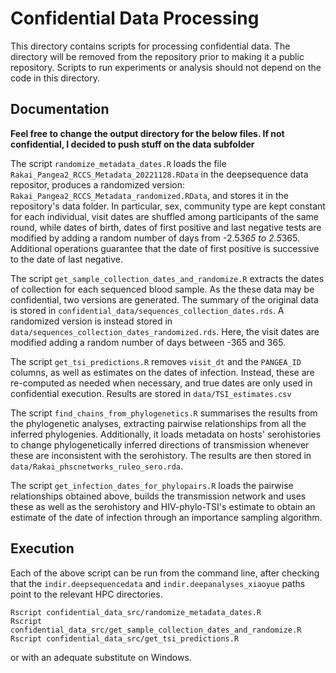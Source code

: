 # Confidential Data Processing

This directory contains scripts for processing confidential data.
The directory will be removed from the repository prior to making it a public repository.
Scripts to run experiments or analysis should not depend on the code in this directory.


## Documentation

**Feel free to change the output directory for the below files. If not confidential, I decided to push stuff on the data subfolder**

The script `randomize_metadata_dates.R` loads the file `Rakai_Pangea2_RCCS_Metadata_20221128.RData` in the deepsequence data repositor, produces a randomized version: `Rakai_Pangea2_RCCS_Metadata_randomized.RData`, and stores it in the repository's data folder.
In particular, sex, community type are kept constant for each individual, visit dates are shuffled among participants of the same round, while dates of birth, dates of first positive and last negative tests are modified by adding a random number of days from -2.5*365 to 2.5*365. 
Additional operations guarantee that the date of first positive is successive to the date of last negative.

The script `get_sample_collection_dates_and_randomize.R` extracts the dates of collection for each sequenced blood sample. 
As the these data may be confidential, two versions are generated. The summary of the original data is stored in `confidential_data/sequences_collection_dates.rds`. A randomized version is instead stored in `data/sequences_collection_dates_randomized.rds`. Here, the visit dates are modified adding
a random number of days between -365 and 365.

The script `get_tsi_predictions.R` removes `visit_dt` and the `PANGEA_ID` columns, as well as estimates on the dates of infection. Instead, these are re-computed as needed when necessary, and true dates are only used in confidential execution. Results are stored in `data/TSI_estimates.csv`

The script `find_chains_from_phylogenetics.R` summarises the results from the phylogenetic analyses, extracting pairwise relationships from all the inferred phylogenies. Additionally, it loads metadata on hosts' serohistories to change phylogenetically inferred directions of transmission whenever these are inconsistent with the serohistory.
The results are then stored in `data/Rakai_phscnetworks_ruleo_sero.rda`.

The script `get_infection_dates_for_phylopairs.R` loads the pairwise relationships obtained above, builds the transmission network and uses these as well as the serohistory and HIV-phylo-TSI's estimate to obtain an estimate of the date of infection through an importance sampling algorithm.


## Execution

Each of the above script can be run from the command line, after checking that the `indir.deepsequencedata` and `indir.deepanalyses_xiaoyue` paths point to the relevant HPC directories.
```{bash}
Rscript confidential_data_src/randomize_metadata_dates.R
Rscript confidential_data_src/get_sample_collection_dates_and_randomize.R
Rscript confidential_data_src/get_tsi_predictions.R
```
or with an adequate substitute on Windows.
